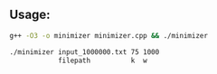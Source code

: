 ## Usage:

```bash
g++ -O3 -o minimizer minimizer.cpp && ./minimizer

./minimizer input_1000000.txt 75 1000
            filepath          k  w
```